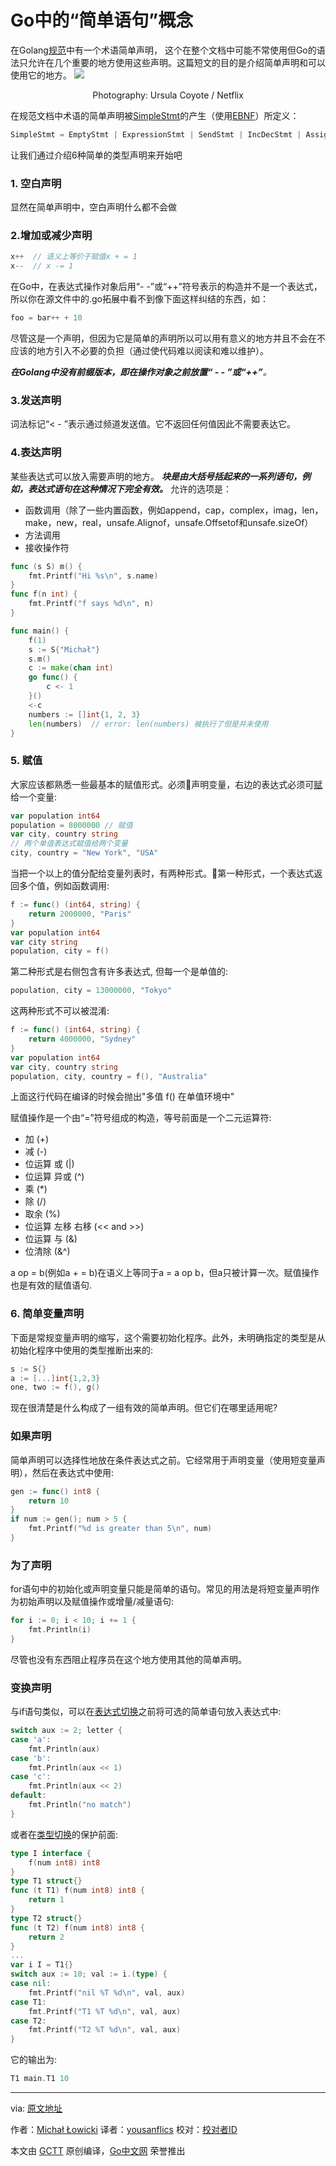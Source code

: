 Go中的“简单语句”概念
  =================
  在Golang[规范](https://golang.org/ref/spec)中有一个术语简单声明， 这个在整个文档中可能不常使用但Go的语法只允许在几个重要的地方使用这些声明。这篇短文的目的是介绍简单声明和可以使用它的地方。
![](https://cdn-images-1.medium.com/max/1600/1*Sh2PTmHloYTNWptEXj4FrA.jpeg)
    <center>Photography: Ursula Coyote / Netflix</center>

在规范文档中术语的简单声明被[SimpleStmt](https://golang.org/ref/spec#Statements)的产生（使用[EBNF](https://golang.org/ref/spec#Notation)）所定义：
```go
SimpleStmt = EmptyStmt | ExpressionStmt | SendStmt | IncDecStmt | Assignment | ShortVarDecl .
```
让我们通过介绍6种简单的类型声明来开始吧
  ### 1. 空白声明
  显然在简单声明中，空白声明什么都不会做
  ### 2.增加或减少声明
```go
x++  // 语义上等价于赋值x + = 1
x--  // x -= 1
```
在Go中，在表达式操作对象后用“- -”或“++”符号表示的构造并不是一个表达式，所以你在源文件中的.go拓展中看不到像下面这样纠结的东西，如：
```go
foo = bar++ + 10
```
尽管这是一个声明，但因为它是简单的声明所以可以用有意义的地方并且不会在不应该的地方引入不必要的负担（通过使代码难以阅读和难以维护）。

_**在Golang中没有前缀版本，即在操作对象之前放置“ - - ”或“++”**。_
  ### 3.发送声明
词法标记“< - ”表示通过频道发送值。它不返回任何值因此不需要表达它。
  ### 4.表达声明
某些表达式可以放入需要声明的地方。
_**块是由大括号括起来的一系列语句，例如，表达式语句在这种情况下完全有效。**_
允许的选项是：
- 函数调用（除了一些内置函数，例如append，cap，complex，imag，len，make，new，real，unsafe.Alignof，unsafe.Offsetof和unsafe.sizeOf）
- 方法调用
- 接收操作符
```go
func (s S) m() {
    fmt.Printf("Hi %s\n", s.name)
}
func f(n int) {
    fmt.Printf("f says %d\n", n)
}

func main() {
    f(1)
    s := S{"Michał"}
    s.m()
    c := make(chan int)
    go func() {
        c <- 1
    }()
    <-c
    numbers := []int{1, 2, 3}
    len(numbers)  // error: len(numbers) 被执行了但是并未使用
}
```
  ### 5. 赋值
大家应该都熟悉一些最基本的赋值形式。必须声明变量，右边的表达式必须可[赋](https://medium.com/golangspec/assignability-in-go-27805bcd5874) 给一个变量:
```go
var population int64
population = 8000000 // 赋值
var city, country string
// 两个单值表达式赋值给两个变量
city, country = "New York", "USA"
```

当把一个以上的值分配给变量列表时，有两种形式。第一种形式，一个表达式返回多个值，例如函数调用:

```go
f := func() (int64, string) {
    return 2000000, "Paris"
}
var population int64
var city string
population, city = f()

```  
第二种形式是右侧包含有许多表达式, 但每一个是单值的:
```go
population, city = 13000000, "Tokyo"
```
这两种形式不可以被混淆:
```go
f := func() (int64, string) {
    return 4000000, "Sydney"
}
var population int64
var city, country string
population, city, country = f(), "Australia"
```
上面这行代码在编译的时候会抛出"多值 f() 在单值环境中"

赋值操作是一个由“=”符号组成的构造，等号前面是一个二元运算符:

- 加 (+)
- 减 (-)
- 位运算 或 (|)
- 位运算 异或 (^)
- 乘 (*)
- 除 (/)
- 取余 (%)
- 位运算 左移 右移 (<< and >>)
- 位运算 与 (&)
- 位清除 (&^)

a op = b(例如a + = b)在语义上等同于a = a op b，但a只被计算一次。赋值操作也是有效的赋值语句.

### 6. 简单变量声明
下面是常规变量声明的缩写，这个需要初始化程序。此外，未明确指定的类型是从初始化程序中使用的类型推断出来的:
```go
s := S{}
a := [...]int{1,2,3}
one, two := f(), g()
```

现在很清楚是什么构成了一组有效的简单声明。但它们在哪里适用呢?
### **如果声明**
简单声明可以选择性地放在条件表达式之前。它经常用于声明变量（使用短变量声明），然后在表达式中使用:

```go
gen := func() int8 {
    return 10
}
if num := gen(); num > 5 {
    fmt.Printf("%d is greater than 5\n", num)
}
```

### 为了声明
for语句中的初始化或声明变量只能是简单的语句。常见的用法是将短变量声明作为初始声明以及赋值操作或增量/减量语句:

```go
for i := 0; i < 10; i += 1 {
    fmt.Println(i)
}
```
尽管也没有东西阻止程序员在这个地方使用其他的简单声明。

### 变换声明
与if语句类似，可以在[表达式切换](https://golang.org/ref/spec#Expression_switches)之前将可选的简单语句放入表达式中:

```go
switch aux := 2; letter {
case 'a':
    fmt.Println(aux)
case 'b':
    fmt.Println(aux << 1)
case 'c':
    fmt.Println(aux << 2)
default:
    fmt.Println("no match")
}
```

或者在[类型切换](https://golang.org/ref/spec#Type_switches)的保护前面:

```go
type I interface {
    f(num int8) int8
}
type T1 struct{}
func (t T1) f(num int8) int8 {
    return 1
}
type T2 struct{}
func (t T2) f(num int8) int8 {
    return 2
}
...
var i I = T1{}
switch aux := 10; val := i.(type) {
case nil:
    fmt.Printf("nil %T %d\n", val, aux)
case T1:
    fmt.Printf("T1 %T %d\n", val, aux)
case T2:
    fmt.Printf("T2 %T %d\n", val, aux)
}
```

它的输出为:

```go
T1 main.T1 10
```

  

  
  

  --------------------------------------------------------------------------------
  
  via: [原文地址](https://medium.com/golangspec/simple-statement-notion-in-go-b8afddfc7916)
  
  作者：[Michał Łowicki](https://medium.com/@mlowicki)
  译者：[yousanflics](https://github.com/yousanflics)
  校对：[校对者ID](https://github.com/校对者ID)
  
  本文由 [GCTT](https://github.com/studygolang/GCTT) 原创编译，[Go中文网](https://studygolang.com/) 荣誉推出
